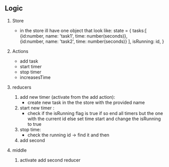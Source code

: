 ## Logic

1. Store 
    - in the store ill have one object that look like:
    state = { 
      tasks:[
        {id:number, name: 'task1', time: number(seconds)},  
        {id:number, name: 'task2', time: number(seconds)}
    ],
      isRunning: id,
   }
      
2. Actions
    - add task
    - start timer
    - stop timer
    - increasesTime
    
3. reducers 
    1. add new timer (activate from the add action):
        - create new task in the the store with the provided name
    2. start new timer :
        - check if the isRunning flag is true if so end all timers but the one with the current id else set time start and change the isRunning to true
    3. stop time:
        - check the running id -> find it and then   
    4. add second 
    
4. middle 
    1. activate add second reducer 
    